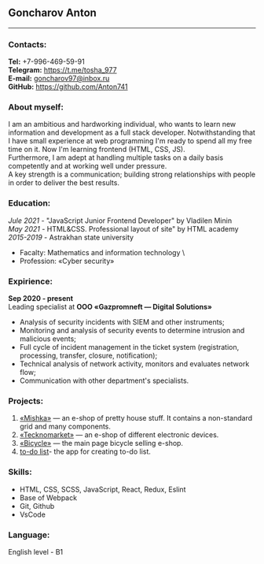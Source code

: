## Goncharov Anton
---

### Contacts:
__Tel:__ +7-996-469-59-91 \
__Telegram:__ https://t.me/tosha_977 \
__E-mail:__ goncharov97@inbox.ru \
__GitHub:__ https://github.com/Anton741

### About myself:
I am an ambitious and hardworking individual, who wants to learn new information and development as a full stack developer. Notwithstanding that I have small experience at web programming I'm ready to spend all my free time on it. Now I'm learning frontend (HTML, CSS, JS).\
Furthermore, I am adept at handling multiple tasks on a daily basis competently and at working well under pressure.\
A key strength is a communication; building strong relationships with people in order to deliver the best results.

### Education:
 *Jule 2021* - "JavaScript Junior Frontend Developer" by Vladilen Minin \
 *May 2021* - HTML&CSS. Professional layout of site" by HTML academy \
 *2015-2019* - Astrakhan state university 
 * Facalty: Mathematics and information technology \
 * Profession: «Cyber security» 
### Expirience:
**Sep 2020 - present** \
Leading specialist at __ООО «Gazpromneft — Digital Solutions»__ 
  * Analysis of security incidents with SIEM and other instruments;
  * Monitoring and analysis of security events to determine intrusion and malicious events;
  * Full cycle of incident management in the ticket system (registration, processing, transfer, closure, notification);
  * Technical analysis of network activity, monitors and evaluates network flow;
  * Communication with other department's specialists.
  
  
### Projects:
1. [«Mishka»](https://anton741.github.io/Mishki/) — an e-shop of pretty house stuff. It contains a non-standard grid and many components. 
2. [«Tecknomarket»](https://anton741.github.io/Technomarket/) — an e-shop of different electronic devices.
3. [«Bicycle»](https://anton741.github.io/BicycleLanding_public/) — the main page bicycle selling e-shop.
4. [to-do list](https://github.com/Anton741/to-do_list)- the app for creating to-do list.

### Skills:
* HTML, CSS, SCSS, JavaScript, React, Redux, Eslint
* Base of Webpack
* Git, Github
* VsCode

### Language:
English level - B1